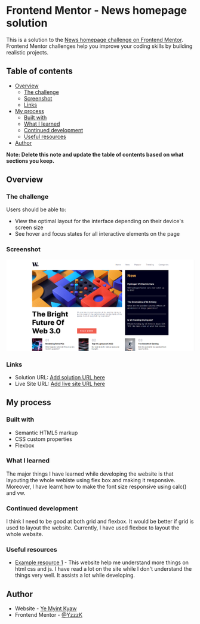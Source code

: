 # Frontend Mentor - News homepage solution

This is a solution to the [News homepage challenge on Frontend Mentor](https://www.frontendmentor.io/challenges/news-homepage-H6SWTa1MFl). Frontend Mentor challenges help you improve your coding skills by building realistic projects.

## Table of contents

- [Overview](#overview)
  - [The challenge](#the-challenge)
  - [Screenshot](#screenshot)
  - [Links](#links)
- [My process](#my-process)
  - [Built with](#built-with)
  - [What I learned](#what-i-learned)
  - [Continued development](#continued-development)
  - [Useful resources](#useful-resources)
- [Author](#author)

**Note: Delete this note and update the table of contents based on what sections you keep.**

## Overview

### The challenge

Users should be able to:

- View the optimal layout for the interface depending on their device's screen size
- See hover and focus states for all interactive elements on the page

### Screenshot

![](./screenshot.png)

### Links

- Solution URL: [Add solution URL here](https://your-solution-url.com)
- Live Site URL: [Add live site URL here](https://your-live-site-url.com)

## My process

### Built with

- Semantic HTML5 markup
- CSS custom properties
- Flexbox

### What I learned

The major things I have learned while developing the website is that layouting the whole webiste using flex box and making it responsive.
Moreover, I have learnt how to make the font size responsive using calc() and vw.

### Continued development

I think I need to be good at both grid and flexbox. It would be better if grid is used to layout the website. Currently, I have used flexbox to layout the whole website.

### Useful resources

- [Example resource 1](https://developer.mozilla.org/) - This website help me understand more things on html css and js. I have read a lot on the site while I don't understand the things very well. It assists a lot while developing.

## Author

- Website - [Ye Myint Kyaw](https://github.com/YairMyintKyaw)
- Frontend Mentor - [@YzzzK](https://www.frontendmentor.io/profile/YzzzK)
